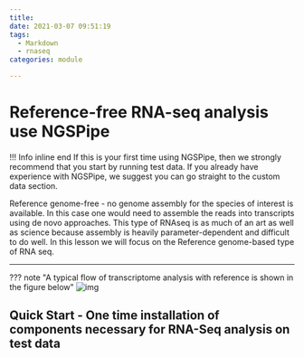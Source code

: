 ```yaml
---
title: 
date: 2021-03-07 09:51:19
tags:
  - Markdown
  - rnaseq
categories: module

---
```


# Reference-free RNA-seq analysis use NGSPipe

#### 

!!! Info inline end
    If this is your first time using NGSPipe, then we strongly recommend that you start by running test data. If you already have experience with NGSPipe, we suggest you can go straight to the custom data section.

Reference genome-free - no genome assembly for the species of interest is available. In this case one would need to assemble the reads into transcripts using de novo approaches. This type of RNAseq is as much of an art as well as science because assembly is heavily parameter-dependent and difficult to do well.
In this lesson we will focus on the Reference genome-based type of RNA seq.

---

??? note "A typical flow of transcriptome analysis with reference is shown in the figure below"
    ![img](../imgs/RNA-seq-analysis-flow-chart-An-example-RNA-seq-analysis-workflow-is-depicted-for-a_W640.jpeg)

## Quick Start - One time installation of components necessary for RNA-Seq analysis on test data <a name="QuickStarted"></a>

